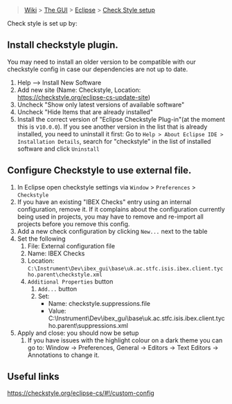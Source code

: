 > [Wiki](Home) > [The GUI](The-GUI) > [Eclipse](GUI-Eclipse) > [Check Style setup](Checkstyle-setup)

Check style is set up by:

## Install checkstyle plugin.
You may need to install an older version to be compatible with our checkstyle config in case our dependencies are not up to date. 
    
1. Help --> Install New Software
1. Add new site (Name: Checkstyle, Location: https://checkstyle.org/eclipse-cs-update-site)
1. Uncheck "Show only latest versions of available software"
1. Uncheck "Hide Items that are already installed"
1. Install the correct version of "Eclipse Checkstyle Plug-in"(at the moment this is v`10.0.0`). If you see another version in the list that is already installed, you need to uninstall it first: Go to `Help > About Eclipse IDE > Installation Details`, search for "checkstyle" in the list of installed software and click `Uninstall`

## Configure Checkstyle to use external file.

1. In Eclipse open checkstyle settings via `Window` > `Preferences` > `Checkstyle`
1. If you have an existing "IBEX Checks" entry using an internal configuration, remove it. If it complains about the configuration currently being used in projects, you may have to remove and re-import all projects before you remove this config.
1. Add a new check configuration by clicking `New...` next to the table
1. Set the following
    1. File: External configuration file
    1. Name: IBEX Checks
    1. Location: `C:\Instrument\Dev\ibex_gui\base\uk.ac.stfc.isis.ibex.client.tycho.parent\checkstyle.xml`
    1. `Additional Properties` button
        1. `Add...` button
        1. Set:
            - Name: checkstyle.suppressions.file
            - Value: C:\Instrument\Dev\ibex_gui\base\uk.ac.stfc.isis.ibex.client.tycho.parent\suppressions.xml
1. Apply and close: you should now be setup
    1. If you have issues with the highlight colour on a dark theme you can go to: Window -> Preferences, General -> Editors -> Text Editors -> Annotations to change it.

## Useful links

https://checkstyle.org/eclipse-cs/#!/custom-config